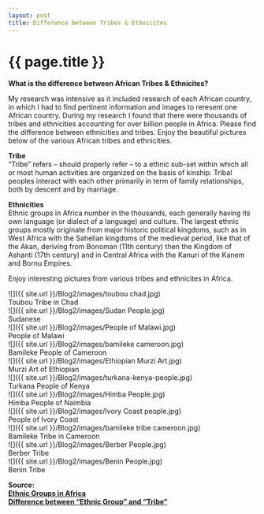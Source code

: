 ```yaml
---
layout: post
title: Difference between Tribes & Ethnicites
---
```


{{ page.title }}
================

<p class="meta">

<b>What is the difference between African Tribes & Ethnicites?</b><br />

My research was intensive as it included research of each African country, in which I had to find pertinent information and images to reresent one African country. During my research I found that there were thousands of tribes and ethnicities accounting for over billion people in Africa. Please find the difference between ethnicities and tribes. Enjoy the beautiful pictures below of the various African tribes and ethnicities.

<b>Tribe</b><br />
“Tribe” refers – should properly refer – to a ethnic sub-set within which all or most human activities are organized on the basis of kinship. Tribal peoples interact with each other primarily in term of family relationships, both by descent and by marriage. <br />

<b>Ethnicities</b><br />
Ethnic groups in Africa number in the thousands, each generally having its own language (or dialect of a language) and culture. The largest ethnic groups mostly originate from major historic political kingdoms, such as in West Africa with the Sahelian kingdoms of the medieval period, like that of the Akan, deriving from Bonoman (11th century) then the Kingdom of Ashanti (17th century) and in Central Africa with the Kanuri of the Kanem and Bornu Empires.

Enjoy interesting pictures from various tribes and ethnicites in Africa.

 ![]({{ site.url }}/Blog2/images/toubou chad.jpg)<br />Toubou Tribe in Chad<br />
 ![]({{ site.url }}/Blog2/images/Sudan People.jpg)<br /> Sudanese<br />
 ![]({{ site.url }}/Blog2/images/People of Malawi.jpg)<br /> People of Malawi<br />
 ![]({{ site.url }}/Blog2/images/bamileke cameroon.jpg)<br /> Bamileke People of Cameroon<br />
 ![]({{ site.url }}/Blog2/images/Ethiopian Murzi Art.jpg)<br /> Murzi Art of Ethiopian<br />
 ![]({{ site.url }}/Blog2/images/turkana-kenya-people.jpg)<br /> Turkana People of Kenya<br />
 ![]({{ site.url }}/Blog2/images/Himba People.jpg)<br /> Himba People of Naimbia<br />
 ![]({{ site.url }}/Blog2/images/Ivory Coast people.jpg)<br /> People of Ivory Coast<br />
 ![]({{ site.url }}/Blog2/images/bamileke tribe cameroon.jpg)<br /> Bamileke Tribe in Cameroon<br />
 ![]({{ site.url }}/Blog2/images/Berber People.jpg)<br /> Berber Tribe<br />
 ![]({{ site.url }}/Blog2/images/Benin People.jpg)<br /> Benin Tribe<br />


<b>Source: </b><br />
 <a href=http://en.wikipedia.org/wiki/Ethnic_groups_in_Africa><b> Ethnic Groups in Africa </b> </a><br />
 <a href=http://ldesp.wordpress.com/ask-an-expert/difference-between-ethnic-group-and-tribe/><b> Difference between “Ethnic Group” and “Tribe” </b> </a>
